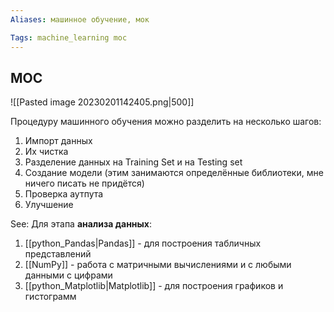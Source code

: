 ```yaml
---
Aliases: машинное обучение, мок

Tags: machine_learning moc
---
```





## MOC

![[Pasted image 20230201142405.png|500]]

Процедуру машинного обучения можно разделить на несколько шагов:
1. Импорт данных
2. Их чистка
3. Разделение данных на Training Set и на Testing set
4. Создание модели (этим занимаются определённые библиотеки, мне ничего писать не придётся)
5. Проверка аутпута
6. Улучшение


See:
Для этапа **анализа данных**:
1. [[python_Pandas|Pandas]] - для построения табличных представлений
2. [[NumPy]] - работа с матричными вычислениями и с любыми данными с цифрами
3. [[python_Matplotlib|Matplotlib]] - для построения графиков и гистограмм

